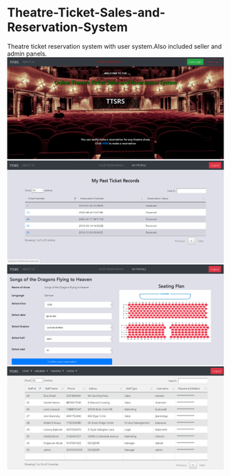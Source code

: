 # Theatre-Ticket-Sales-and-Reservation-System
Theatre ticket reservation system with user system.Also included seller and admin panels.
![Homepage](https://github.com/daksak7/Theatre-Ticket-Sales-and-Reservation-System/blob/master/1.PNG)
![User profile page](https://github.com/daksak7/Theatre-Ticket-Sales-and-Reservation-System/blob/master/2.PNG)
![Selecting show and seat page](https://github.com/daksak7/Theatre-Ticket-Sales-and-Reservation-System/blob/master/3.PNG)
![Admin panel](https://github.com/daksak7/Theatre-Ticket-Sales-and-Reservation-System/blob/master/4.PNG)
